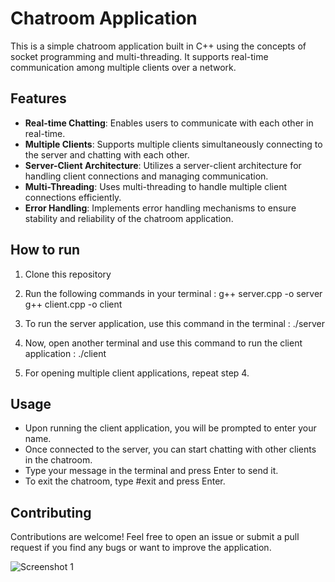 # Chatroom Application

This is a simple chatroom application built in C++ using the concepts of socket programming and multi-threading. It supports real-time communication among multiple clients over a network.

## Features

- **Real-time Chatting**: Enables users to communicate with each other in real-time.
- **Multiple Clients**: Supports multiple clients simultaneously connecting to the server and chatting with each other.
- **Server-Client Architecture**: Utilizes a server-client architecture for handling client connections and managing communication.
- **Multi-Threading**: Uses multi-threading to handle multiple client connections efficiently.
- **Error Handling**: Implements error handling mechanisms to ensure stability and reliability of the chatroom application.



## How to run

1. Clone this repository
2. Run the following commands in your terminal :
   g++ server.cpp -o server
   g++ client.cpp -o client

3. To run the server application, use this command in the terminal :
   ./server

4. Now, open another terminal and use this command to run the client application :
   ./client


5. For opening multiple client applications, repeat step 4.

## Usage

- Upon running the client application, you will be prompted to enter your name.
- Once connected to the server, you can start chatting with other clients in the chatroom.
- Type your message in the terminal and press Enter to send it.
- To exit the chatroom, type #exit and press Enter.

## Contributing

Contributions are welcome! Feel free to open an issue or submit a pull request if you find any bugs or want to improve the application.

![Screenshot 1](https://github.com/Amol39/chatroom/assets/86824259/3891efd9-ba47-46c0-97fc-b1595348ebde)



